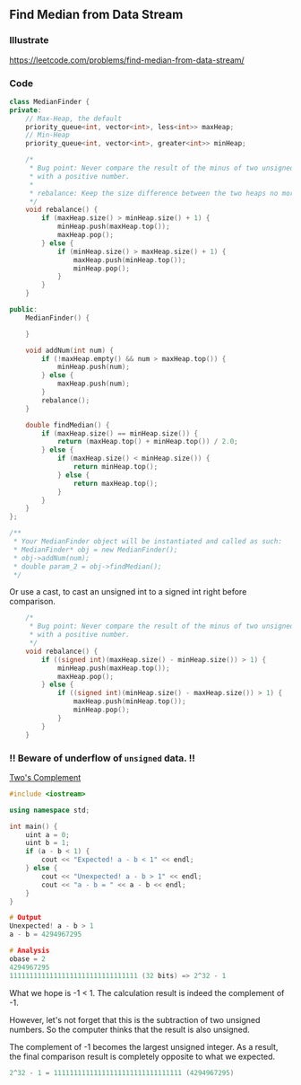 ## Find Median from Data Stream
### Illustrate
<https://leetcode.com/problems/find-median-from-data-stream/>

### Code
```c++
class MedianFinder {
private:
    // Max-Heap, the default
    priority_queue<int, vector<int>, less<int>> maxHeap;
    // Min-Heap
    priority_queue<int, vector<int>, greater<int>> minHeap;

    /*
     * Bug point: Never compare the result of the minus of two unsigned ints
     * with a positive number.
     *
     * rebalance: Keep the size difference between the two heaps no more than 1.
     */
    void rebalance() {
        if (maxHeap.size() > minHeap.size() + 1) {
            minHeap.push(maxHeap.top());
            maxHeap.pop();
        } else {
            if (minHeap.size() > maxHeap.size() + 1) {
                maxHeap.push(minHeap.top());
                minHeap.pop();
            }
        }
    }

public:
    MedianFinder() {

    }

    void addNum(int num) {
        if (!maxHeap.empty() && num > maxHeap.top()) {
            minHeap.push(num);
        } else {
            maxHeap.push(num);
        }
        rebalance();
    }

    double findMedian() {
        if (maxHeap.size() == minHeap.size()) {
            return (maxHeap.top() + minHeap.top()) / 2.0;
        } else {
            if (maxHeap.size() < minHeap.size()) {
                return minHeap.top();
            } else {
                return maxHeap.top();
            }
        }
    }
};

/**
 * Your MedianFinder object will be instantiated and called as such:
 * MedianFinder* obj = new MedianFinder();
 * obj->addNum(num);
 * double param_2 = obj->findMedian();
 */
```

Or use a cast, to cast an unsigned int to a signed int right before comparison.

```cpp
    /*
     * Bug point: Never compare the result of the minus of two unsigned ints
     * with a positive number.
     */
    void rebalance() {
        if ((signed int)(maxHeap.size() - minHeap.size()) > 1) {
            minHeap.push(maxHeap.top());
            maxHeap.pop();
        } else {
            if ((signed int)(minHeap.size() - maxHeap.size()) > 1) {
                maxHeap.push(minHeap.top());
                minHeap.pop();
            }
        }
    }
```

### !! Beware of underflow of `unsigned` data. !!
[Two's Complement](https://www.cs.cornell.edu/~tomf/notes/cps104/twoscomp.html)

```cpp
#include <iostream>

using namespace std;

int main() {
    uint a = 0;
    uint b = 1;
    if (a - b < 1) {
        cout << "Expected! a - b < 1" << endl;
    } else {
        cout << "Unexpected! a - b > 1" << endl;
        cout << "a - b = " << a - b << endl;
    }
}

# Output
Unexpected! a - b > 1
a - b = 4294967295

# Analysis
obase = 2
4294967295
11111111111111111111111111111111 (32 bits) => 2^32 - 1
```

What we hope is -1 < 1. The calculation result is indeed the complement of -1.

However, let's not forget that this is the subtraction of two unsigned numbers. So the computer thinks that the result is also unsigned.

The complement of -1 becomes the largest unsigned integer. As a result, the final comparison result is completely opposite to what we expected.

```cpp
2^32 - 1 = 11111111111111111111111111111111 (4294967295)
```